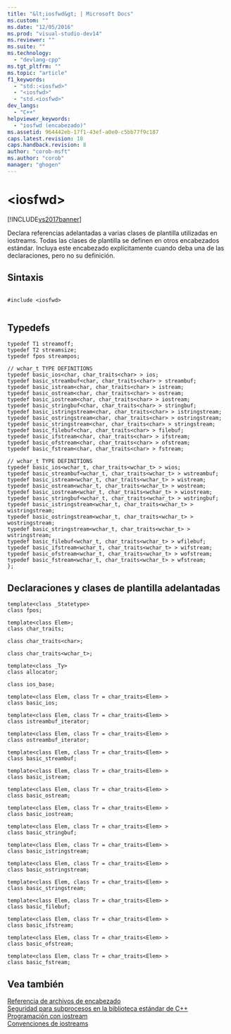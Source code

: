 ```yaml
---
title: "&lt;iosfwd&gt; | Microsoft Docs"
ms.custom: ""
ms.date: "12/05/2016"
ms.prod: "visual-studio-dev14"
ms.reviewer: ""
ms.suite: ""
ms.technology: 
  - "devlang-cpp"
ms.tgt_pltfrm: ""
ms.topic: "article"
f1_keywords: 
  - "std::<iosfwd>"
  - "<iosfwd>"
  - "std.<iosfwd>"
dev_langs: 
  - "C++"
helpviewer_keywords: 
  - "iosfwd (encabezado)"
ms.assetid: 964442eb-17f1-43ef-a0e0-c5bb77f9c187
caps.latest.revision: 18
caps.handback.revision: 8
author: "corob-msft"
ms.author: "corob"
manager: "ghogen"
---
```

# &lt;iosfwd&gt;
[!INCLUDE[vs2017banner](../assembler/inline/includes/vs2017banner.md)]

Declara referencias adelantadas a varias clases de plantilla utilizadas en iostreams.  Todas las clases de plantilla se definen en otros encabezados estándar.  Incluya este encabezado explícitamente cuando deba una de las declaraciones, pero no su definición.  
  
## Sintaxis  
  
```  
  
#include <iosfwd>  
  
```  
  
## Typedefs  
  
```  
typedef T1 streamoff;  
typedef T2 streamsize;  
typedef fpos streampos;  
  
// wchar_t TYPE DEFINITIONS  
typedef basic_ios<char, char_traits<char> > ios;  
typedef basic_streambuf<char, char_traits<char> > streambuf;  
typedef basic_istream<char, char_traits<char> > istream;  
typedef basic_ostream<char, char_traits<char> > ostream;  
typedef basic_iostream<char, char_traits<char> > iostream;  
typedef basic_stringbuf<char, char_traits<char> > stringbuf;  
typedef basic_istringstream<char, char_traits<char> > istringstream;  
typedef basic_ostringstream<char, char_traits<char> > ostringstream;  
typedef basic_stringstream<char, char_traits<char> > stringstream;  
typedef basic_filebuf<char, char_traits<char> > filebuf;  
typedef basic_ifstream<char, char_traits<char> > ifstream;  
typedef basic_ofstream<char, char_traits<char> > ofstream;  
typedef basic_fstream<char, char_traits<char> > fstream;  
  
// wchar_t TYPE DEFINITIONS  
typedef basic_ios<wchar_t, char_traits<wchar_t> > wios;  
typedef basic_streambuf<wchar_t, char_traits<wchar_t> > wstreambuf;  
typedef basic_istream<wchar_t, char_traits<wchar_t> > wistream;  
typedef basic_ostream<wchar_t, char_traits<wchar_t> > wostream;  
typedef basic_iostream<wchar_t, char_traits<wchar_t> > wiostream;  
typedef basic_stringbuf<wchar_t, char_traits<wchar_t> > wstringbuf;  
typedef basic_istringstream<wchar_t, char_traits<wchar_t> > wistringstream;  
typedef basic_ostringstream<wchar_t, char_traits<wchar_t> > wostringstream;  
typedef basic_stringstream<wchar_t, char_traits<wchar_t> > wstringstream;  
typedef basic_filebuf<wchar_t, char_traits<wchar_t> > wfilebuf;  
typedef basic_ifstream<wchar_t, char_traits<wchar_t> > wifstream;  
typedef basic_ofstream<wchar_t, char_traits<wchar_t> > wofstream;  
typedef basic_fstream<wchar_t, char_traits<wchar_t> > wfstream;  
};  
```  
  
## Declaraciones y clases de plantilla adelantadas  
  
```  
template<class _Statetype>  
class fpos;  
  
template<class Elem>;  
class char_traits;  
  
class char_traits<char>;  
  
class char_traits<wchar_t>;  
  
template<class _Ty>  
class allocator;  
  
class ios_base;  
  
template<class Elem, class Tr = char_traits<Elem> >  
class basic_ios;  
  
template<class Elem, class Tr = char_traits<Elem> >  
class istreambuf_iterator;  
  
template<class Elem, class Tr = char_traits<Elem> >  
class ostreambuf_iterator;  
  
template<class Elem, class Tr = char_traits<Elem> >  
class basic_streambuf;  
  
template<class Elem, class Tr = char_traits<Elem> >  
class basic_istream;  
  
template<class Elem, class Tr = char_traits<Elem> >  
class basic_ostream;  
  
template<class Elem, class Tr = char_traits<Elem> >  
class basic_iostream;  
  
template<class Elem, class Tr = char_traits<Elem> >  
class basic_stringbuf;  
  
template<class Elem, class Tr = char_traits<Elem> >  
class basic_istringstream;  
  
template<class Elem, class Tr = char_traits<Elem> >  
class basic_ostringstream;  
  
template<class Elem, class Tr = char_traits<Elem> >  
class basic_stringstream;  
  
template<class Elem, class Tr = char_traits<Elem> >  
class basic_filebuf;  
  
template<class Elem, class Tr = char_traits<Elem> >  
class basic_ifstream;  
  
template<class Elem, class Tr = char_traits<Elem> >  
class basic_ofstream;  
  
template<class Elem, class Tr = char_traits<Elem> >  
class basic_fstream;  
```  
  
## Vea también  
 [Referencia de archivos de encabezado](../standard-library/cpp-standard-library-header-files.md)   
 [Seguridad para subprocesos en la biblioteca estándar de C\+\+](../standard-library/thread-safety-in-the-cpp-standard-library.md)   
 [Programación con iostream](../standard-library/iostream-programming.md)   
 [Convenciones de iostreams](../standard-library/iostreams-conventions.md)